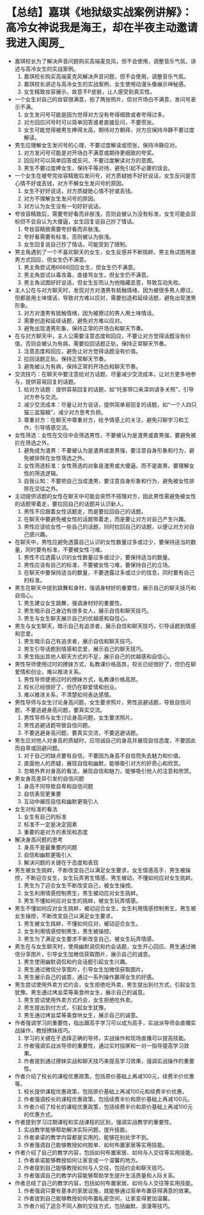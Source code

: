 # 【总结】嘉琪《地狱级实战案例讲解》：高冷女神说我是海王，却在半夜主动邀请我进入闺房_

-   嘉琪校长为了解决声音问题购买高端麦克风，但不会使用，调整音乐气氛，讲述与高冷女生的实战案例。
    1.  嘉琪校长购买高端麦克风解决声音问题，但不会使用，调整音乐气氛。
    2.  嘉琪校长讲述与高冷女生的实战案例，女生使用动漫头像展示神秘感。
    3.  女生精致妆容展示，故意不P皮肤，让人感受到真实性。
-   一个女生对自己的妆容很满意，拍了两张照片，但对开场白不满意，发问号表示不满。
    1.  女生发问号可能是因为觉得对方没有夸得细致或者夸得过多。
    2.  对方回应问号时可以简单回答或者直接反问，不要慌张。
    3.  女生可能觉得被男生捧得太高，期待对方朝拜，对方应保持冷静不要过度解读。
-   男生应理解女生发问号的心理，不要过度解读或慌张，保持冷静应对。
    1.  对方发问号可能是对开场白不满意或期待更细致的夸奖。
    2.  回应时可以简单回答或反问，不要过度解读对方的意图。
    3.  男生不要过度捧女生，保持平等对待，避免引起不必要的误会。
-   一个女生在被夸完妆容精致后发问号，对方质疑她不好好说话，女生反问是否心情不好或丢钱，对方不解女生发问号的原因。
    1.  女生不好好说话，对方质疑她心情不好或丢钱。
    2.  对方不理解女生发问号的原因。
    3.  对方认为女生没有一句好好说话。
-   夸妆容精致后，需要夸好看而非肤浅，否则会被认为没有标准，女生可能会双标但不会自认为大傻逼，女生回复说自己抄了情话。
    1.  夸妆容精致需要夸好看而非肤浅。
    2.  夸好看需要有标准，否则被认为肤浅。
    3.  女生回复说自己抄了情话，可能受到了限制。
-   男主角遇到了一个不喜欢聊天的女生，女生反感并不断挑衅，男主角试图用直男方式回应，但女生仍不满意。
    1.  男主角尝试用6666回应女生，但女生仍不满意。
    2.  男主角尝试以毒攻毒，直接骂女生，但女生仍不满意。
    3.  男主角试图好好说话，但女生反而认为他暗藏恶意，导致互动失败。
-   主人公在与对方聊天时，发现对方对渣男有抵触情绪，因为被很多男人撩过，但都是用土味情话，导致对方难以应对，需要创造和延续话题，避免出现渣男形象。
    1.  对方对渣男有抵触情绪，因为被撩过的男人用土味情话。
    2.  需要创造和延续话题，避免对方难以应对。
    3.  避免出现渣男形象，保持正常的开场白和聊天节奏。
-   在与对方聊天中，主人公需要注意态度和回应，不要让对方觉得话题没有价值，否则会被认为有病，需要拉回话题正轨，保持正常聊天节奏。
    1.  注意态度和回应，避免让对方觉得话题没有价值。
    2.  拉回话题正轨，保持正常聊天节奏。
    3.  避免被认为有病，保持正常的开场白和聊天节奏。
-   交流技巧：在聊天中要注意给对方话题，尽量减少交流成本，让对方更多地参与，提供容易回复的话题。
    1.  给对方话题：提供容易回复的话题，如“托家带口来深圳请多关照”，引导对方参与交流。
    2.  减少交流成本：尽量让对方说话，提供简单易回复的话题，如“一个人四只猫三盆猫粮”，减少对方思考负担。
    3.  尊重对方：在聊天中尊重对方，给予情感上的关注，避免只聊学习和工作，引导情感交流。
-   女性筛选：女性在交往中会筛选男性，不要被认为是渣男或直男强，要避免被拦在筛选之外。
    1.  避免成为渣男：不要被认为是渣男或直男强，要注意自身形象和行为，避免被排除在女性筛选之外。
    2.  女性筛选标准：女性筛选的对象是渣男或大傻逼，而不是直男，要理解女性的筛选逻辑。
    3.  自我认知：不要把自己当成渣男，要注意自身形象和行为，避免被女性排除在交往之外。
-   主动提供话题的女性在聊天中可能会突然不搭理对方，因此男性需避免被女性的话题带着走，要拉回自己的话题并认识新人。
    1.  男性不应跟着女性话题走，而是要拉回自己的话题。
    2.  在聊天中要避免被女性的话题带着走，而是要让对方对自己产生兴趣。
    3.  男性应该给女性一些自己的话题，同时拉回自己的话题，以便让对方对自己感兴趣。
-   在聊天中，男性应避免透露自己认识的女性数量过多或过少，要保持适当的数量，同时要有标准，不要被女性刁难。
    1.  男性不应透露认识的女性数量过多或过少，要保持适当的数量。
    2.  男性应该有自己的标准，不要被女性刁难，要保持自己的立场。
    3.  在聊天中要保持适当的数量，不要透露过多或过少的信息，同时要有自己的标准。
-   男生在聊天中提到跳舞和身材，强调身材好的重要性，展示自己的聊天技巧和自信心。
    1.  男生建议女生跳舞，强调身材好的重要性。
    2.  男生暗示自己身边有很多女人，展示自信和聊天技巧。
    3.  男生与女生聊天展示自己的优越感和自信心。
-   男生与女生聊天，暗示自己有追求者，展示自信和聊天技巧，引导话题到情感和恋爱。
    1.  男生暗示自己有追求者，展示自信和聊天技巧。
    2.  男生引导话题到情感和恋爱，展示自己的聊天技巧。
    3.  男生指出其他人聊天方式的不足，展示自己的优越感和自信心。
-   男性导师使用过时的撩妹方式，私教课价格高昂，校长已经很好了，但仍在聊爱情和创业，难以推进关系。
    1.  男性导师使用过时的撩妹方式，私教课价格高昂。
    2.  校长已经很好了，但仍在聊爱情和创业。
    3.  难以推进关系，不清楚如何表达感情。
-   男性导师与女生讨论身高问题，女生要求照片，男性逃避话题，导致自信问题，不要逃避身高问题，要真实交流。
    1.  男性导师与女生讨论身高问题，女生要求照片。
    2.  男性逃避话题导致自信问题。
    3.  不要逃避身高问题，要真实交流，不要逃避话题。
-   男生应对他人对身高的质疑时，应坦诚自己的身高并展现自信态度，不要因此而自卑或回避问题。
    1.  对于自己的缺点要有自信，不要因为身高不自信而失去魅力和价值。
    2.  直面他人的质疑，展现自信和幽默，能够吸引对方的好奇心和欣赏。
    3.  忽略外界对身高的看法，展现自信和魅力，能够吸引他人的注意和欣赏。
-   男女身高差异引发的自信问题
    1.  身高不同导致自卑和自信问题
    2.  自信表现更重要
    3.  互动中展现自信和幽默更吸引人
-   女生对标准的看法
    1.  女生有自己的标准
    2.  标准不一定是决定因素
    3.  重要的是对方的表现和态度
-   解决身高问题的思考
    1.  身高不是最重要的问题
    2.  自信和幽默更吸引人
    3.  解决问题的关键在于态度和表现
-   男生被女生挑衅，不断改变自己以满足女生要求，女生情感高手，男生被操控，不断迎合女生，女生玩弄男生情感，男生被动，不懂如何应对女生挑衅。
    1.  男生为了迎合女生不断改变自己，被女生操控。
    2.  女生利用情感控制男生，男生被动应对女生挑衅。
    3.  男生不懂如何应对女生的挑衅，被女生玩弄情感。
-   男生不懂如何应对女生挑衅，被动迎合女生，女生利用情感控制男生，男生被女生操控，不断改变自己以满足女生要求。
    1.  男生被女生挑衅，不懂如何应对，被动迎合女生。
    2.  女生利用情感控制男生，男生被操控。
    3.  男生为了满足女生要求不断改变自己，被女生玩弄情感。
-   男生在与女生聊天时，使用幽默调侃和约会话题，女生开心回应。男生通过微信分享图片，引导女生加微信获取图片，展示自己的诚意。
    1.  男生使用幽默调侃和约会话题引起女生兴趣。
    2.  男生通过微信分享图片，引导女生加微信获取图片。
    3.  男生展示自己的诚意，通过一系列操作赢得女生的好感。
-   男生尝试使用外卖方式约会，女生拒绝吃外卖，男生提出到付方式，引起女生犹豫。男生通过烤韭菜等美食哄女生，展示自己的诚意。
    1.  男生尝试使用外卖方式约会，女生拒绝吃外卖。
    2.  男生提出到付方式，引起女生犹豫。
    3.  男生通过烤韭菜等美食哄女生，展示自己的诚意。
-   作者强调学习的重要性，指出跟高手学习可以成为高手，实战派导师会直播实战操作，教授撩妹技巧。
    1.  学习的关键在于选择正确的导师，实战操作和现场直播可以提高技能。
    2.  作者强调实战派导师的重要性，通过实时投屏和一对一指导提高学习效果。
    3.  作者提到通过撩妹实战和聊天技巧来提高学习效果，强调实战操作的重要性。
-   作者介绍了校长的课程优惠政策，包括原价基础上再减100元，续费半价优惠等。
    1.  校长提供课程优惠政策，包括原价基础上再减100元和续费半价优惠。
    2.  作者强调校长的课程优惠政策，包括续费半价和原价基础上再减100元。
    3.  作者介绍了校长的课程优惠政策，包括续费半价和原价基础上再减100元的优惠方式。
-   作者提到学习过期课程和实战课程的区别，强调实战教学的重要性。
    1.  实战教学能够帮助解决实际问题，提升技能。
    2.  作者承诺的教学内容都是实用的，能够在别处学不到。
    3.  作者强调自己能够教授如何脱单、如何布置家居等实用技能。
-   作者介绍了自己的教学内容，包括如何布置家居、如何与人交往等实用技能。
    1.  作者承诺能够教授如何让家变成一个温馨的地方。
    2.  作者提到自己能够教授如何与人交往，包括约会和聊天技巧。
    3.  作者强调自己的教学内容能够帮助学生提升生活质量和人际关系。
-   作者总结了自己的教学内容，包括如何布置家居、如何与人交往等实用技能。
    1.  作者强调只要有基本的家居设施，就能够通过简单布置获得满意的效果。
    2.  作者提到自己能够教授如何布置私密空间，让家变得更加温馨。
    3.  作者介绍了适合不同人群的交往方式，包括幽默、浪漫等技巧。